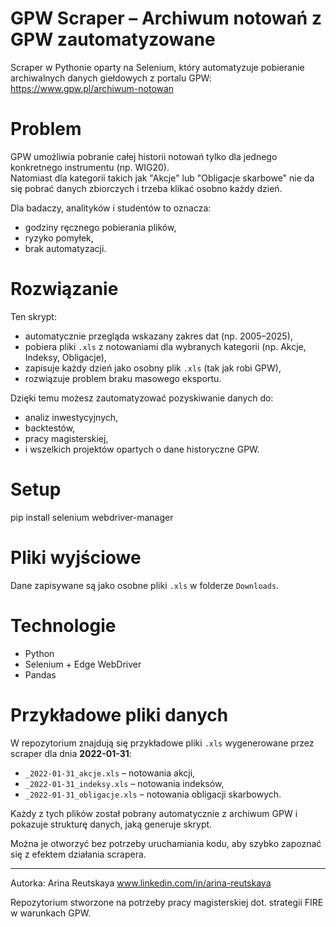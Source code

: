 # GPW Scraper – Archiwum notowań z GPW zautomatyzowane

Scraper w Pythonie oparty na Selenium, który automatyzuje pobieranie archiwalnych danych giełdowych z portalu GPW: https://www.gpw.pl/archiwum-notowan

# Problem

GPW umożliwia pobranie całej historii notowań tylko dla jednego konkretnego instrumentu (np. WIG20).  
Natomiast dla kategorii takich jak "Akcje" lub "Obligacje skarbowe" nie da się pobrać danych zbiorczych i trzeba klikać osobno każdy dzień.  

Dla badaczy, analityków i studentów to oznacza:
- godziny ręcznego pobierania plików,
- ryzyko pomyłek,
- brak automatyzacji.

# Rozwiązanie

Ten skrypt:
- automatycznie przegląda wskazany zakres dat (np. 2005–2025),
- pobiera pliki `.xls` z notowaniami dla wybranych kategorii (np. Akcje, Indeksy, Obligacje),
- zapisuje każdy dzień jako osobny plik `.xls` (tak jak robi GPW),
- rozwiązuje problem braku masowego eksportu.

Dzięki temu możesz zautomatyzować pozyskiwanie danych do:
- analiz inwestycyjnych,
- backtestów,
- pracy magisterskiej,
- i wszelkich projektów opartych o dane historyczne GPW.

# Setup

pip install selenium webdriver-manager

# Pliki wyjściowe

Dane zapisywane są jako osobne pliki `.xls` w folderze `Downloads`.

# Technologie

- Python
- Selenium + Edge WebDriver
- Pandas

# Przykładowe pliki danych

W repozytorium znajdują się przykładowe pliki `.xls` wygenerowane przez scraper dla dnia **2022-01-31**:

- `_2022-01-31_akcje.xls` – notowania akcji,
- `_2022-01-31_indeksy.xls` – notowania indeksów,
- `_2022-01-31_obligacje.xls` – notowania obligacji skarbowych.


Każdy z tych plików został pobrany automatycznie z archiwum GPW i pokazuje strukturę danych, jaką generuje skrypt.

Można je otworzyć bez potrzeby uruchamiania kodu, aby szybko zapoznać się z efektem działania scrapera.


---

Autorka: Arina Reutskaya  www.linkedin.com/in/arina-reutskaya

Repozytorium stworzone na potrzeby pracy magisterskiej dot. strategii FIRE w warunkach GPW.
